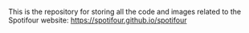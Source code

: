 This is the repository for storing all the code and images related to the Spotifour website: 
https://spotifour.github.io/spotifour
